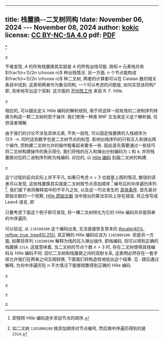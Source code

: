 
---
title: 栈置换--二叉树同构
!date: November 06, 2024 --- November 08, 2024 
author: [kokic](/kokic.md)
license: [CC BY-NC-SA 4.0](https://creativecommons.org/licenses/by-nc-sa/4.0/deed.en)
pdf: [PDF](https://kokic.github.io/assets/publications/A%20Correspondence%20between%20Stack%20Permutations%20and%20Binary%20Trees%20via%20Hille%20Encoding.pdf)
---

[*](./stack-permutation-0003.typ#:shared)

[+](./stack-permutation.md#:embed)

不难发现, $A$ 的所有栈置换其实就是 $A$ 的所有出栈可能. 熟知 $n$ 元素栈共有 $\frac1{n+1}{2n \choose n}$ 种出栈情况. 另一方面, $n$ 个节点能构成 $\frac1{n+1}{2n \choose n}$ 种二叉树, 两者的计算都可以在 Catalan 数的相关条目中找到. 这表明两者作为集合同构, 一个可以考虑的问题是, 如何实现该同构? 即, 具体地写出这个双射. 这方面的 [开创性工作](/bib/hille1982stack.md) 来自 R. F. Hille. 

[+](./hille-encode.md#:embed)

相应的, 可以据此定义 Hille 编码的解析规则, 用于将这样一段有效的二进制序列转换为构造一颗二叉树的若干操作. 我们使用一种类 BNF 文法来定义这个解析器, 仅供读者理解. 

[](./stack-permutation-0004.typ#:block)

由于我们的讨论不涉及具体元素, 不失一般性, 可以固定栈置换的入栈顺序为 $123\cdots n$. 同时这些数字也是二叉树节点的标签. 影响出栈序列的只有压入和弹出两个操作, 而构建二叉树允许的操作粗看起来要多一些. 因此首先需要通过一些技巧将二叉树构建操作的表示简化. 我们将栈的压入和弹出分别编码为 `1` 和 `0`, 并将栈置换对应的二进制序列称为栈编码. 对应的, 以 [Hille 编码](./hille-encode.md) 刻画二叉树的构建. 

[+](./stack-permutation-000A.md#:embed)

这个过程的反向实际上并不平凡, 如果只考虑 $n=3$ 也就是上图的情况, 敏锐的读者可以发现, 这些栈置换其实就是二叉树按节点添加顺序 [^hille-order] 编号后的中序遍历序列 [^inorder-sequence]. 我们接下来将解释其中的不平凡之处, 以及这一巧合发生的 [具体条件](./stack-permutation-000B.md). 首先是对原始文献的一个观察, [Hille 原始文献](/bib/hille1982stack.md) 当中提出的算法实际上存在错误, 将之改写成 Lean4 语言, 即

[](./stack-permutation-0002.typ#:code)

只要考虑下面这个例子即可发现, 将一棵二叉树转化为它的 Hille 编码并非是简单的中序遍历. 

[](./stack-permutation-0003.typ#:block)

可以验证, 从 `110100100` 这个编码出发, 无法直接恢复原本的 [#scale(40%, reflow: true, tree4(0.25))](inline-1pt-1pt), 其正确的 Hille 编码应该为 `1101000100`. 但是另一方面, 如果将序列 `110100100` 解释为栈的压入弹出操作, 即栈编码, 则可以得到正确的栈置换 `2314`. 这就意味着, 当二叉树的节点个数 $n > 3$ 时, 存在二叉树使得其栈编码与 Hille 编码不同. 回忆二叉树和栈置换之间的双射关系, 这表明必然存在一套手续允许我们在两者之间互相转换, 下面我们将构造性地给出这个结果. 见 [](./stack-permutation-000B.md). 随后通过 [](./stack-permutation-000E.md) 解释, 为何中序遍历在 $n$ 不大情况下能够频繁得到正确的 Hille 编码. 

[+](./stack-permutation-000B.md#:embed)

[+](./stack-permutation-000D.md#:embed)

[+](./stack-permutation-000E.md#:embed)

[+](./stack-permutation-000F.md#:embed)

[^hille-order]: 即按照 Hille 编码逐步添加节点的顺序. 

[^inorder-sequence]: 如二叉树 `1101000100` 按添加顺序对节点编号, 然后做中序遍历得到的是 `2314`. 
